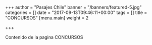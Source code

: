 +++
author = "Pasajes Chile"
banner = "/banners/featured-5.jpg"
categories = []
date = "2017-09-13T09:46:11+00:00"
tags = []
title = "CONCURSOS"
[menu.main]
weight = 2

+++


Contenido de la pagina CONCURSOS